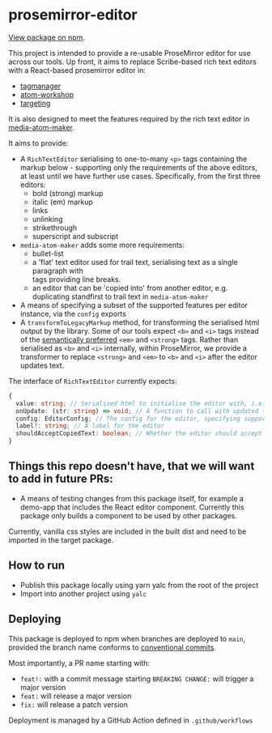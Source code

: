 # prosemirror-editor
[View package on npm](https://www.npmjs.com/package/@guardian/prosemirror-typerighter).

This project is intended to provide a re-usable ProseMirror editor for use across our tools. Up front, it aims to replace Scribe-based rich text editors with a React-based prosemirror editor in:
  - [tagmanager](https://github.com/guardian/tagmanager/blob/c751b1f0da6d61a6e7bd3c6cb43ceddcd743fd9c/public/components/utils/ReactScribe.react.js#L8)
  - [atom-workshop](https://github.com/guardian/atom-workshop/blob/811f99c5ea04d6b55cbddb5dc5c08d0165f23fa8/public/js/components/FormFields/FormFieldScribeEditor.js#L11)
  - [targeting](https://github.com/guardian/targeting/blob/main/public/components/utils/ReactScribe.js)

It is also designed to meet the features required by the rich text editor in [media-atom-maker](https://github.com/guardian/media-atom-maker/blob/3391bfd82ad27848dc9e06a08628320ce481006e/public/video-ui/src/components/FormFields/RichTextEditor.tsx#L2).

It aims to provide:
- A `RichTextEditor` serialising to one-to-many `<p>` tags containing the markup below - supporting only the requirements of the above editors, at least until we have further use cases. Specifically, from the first three editors:
  - bold (strong) markup
  - italic (em) markup
  - links
  - unlinking
  - strikethrough
  - superscript and subscript
- `media-atom-maker` adds some more requirements:
  - bullet-list
  - a 'flat' text editor used for trail text, serialising text as a single paragraph with <br> tags providing line breaks.
  - an editor that can be 'copied into' from another editor, e.g. duplicating standfirst to trail text in `media-atom-maker`
- A means of specifying a subset of the supported features per editor instance, via the `config` exports
- A `transformToLegacyMarkup` method, for transforming the serialised html output by the library. Some of our tools expect `<b>` and `<i>` tags instead of the [semantically preferred](https://developer.mozilla.org/en-US/docs/Web/HTML/Element/strong) `<em>` and `<strong>` tags. Rather than serialised as `<b>` and `<i>` internally, within ProseMirror, we provide a transformer to replace `<strong>` and `<em>` to `<b>` and `<i>` after the editor updates text.

The interface of `RichTextEditor` currently expects:
```ts
{
  value: string; // Serialised html to initialise the editor with, i.e. a previous saved value for a rich text field
  onUpdate: (str: string) => void; // A function to call with updated text on update
  config: EditorConfig; // The config for the editor, specifying supported markup, and whether the editor is multi-paragraph or 'flat'
  label?: string; // A label for the editor
  shouldAcceptCopiedText: boolean; // Whether the editor should accept programmatic text replacmement from another rich text field
}
```

## Things this repo doesn't have, that we will want to add in future PRs:

- A means of testing changes from this package itself, for example a demo-app that includes the React editor component. Currently this package only builds a component to be used by other packages.

Currently, vanilla css styles are included in the built dist and need to be imported in the target package.

## How to run
- Publish this package locally using yarn yalc from the root of the project
- Import into another project using `yalc`

## Deploying
This package is deployed to npm when branches are deployed to `main`, provided the branch name conforms to [conventional commits](https://www.conventionalcommits.org/en/v1.0.0-beta.2/).

Most importantly, a PR name starting with:
- `feat!:` with a commit message starting `BREAKING CHANGE:` will trigger a major version
- `feat:` will release a major version
- `fix:` will release a patch version

Deployment is managed by a GitHub Action defined in `.github/workflows`
